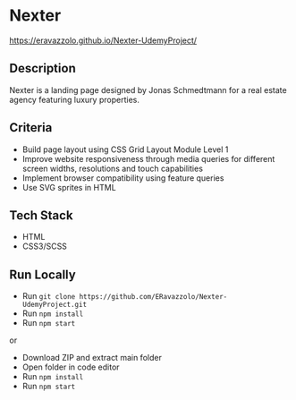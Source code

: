 # Nexter
https://eravazzolo.github.io/Nexter-UdemyProject/

## Description
Nexter is a landing page designed by Jonas Schmedtmann for a real estate agency featuring luxury properties.

## Criteria
- Build page layout using CSS Grid Layout Module Level 1
- Improve website responsiveness through media queries for different screen widths, resolutions and touch capabilities
- Implement browser compatibility using feature queries
- Use SVG sprites in HTML

## Tech Stack
- HTML
- CSS3/SCSS

## Run Locally
- Run `git clone https://github.com/ERavazzolo/Nexter-UdemyProject.git`
- Run `npm install`
- Run `npm start`

or

- Download ZIP and extract main folder
- Open folder in code editor
- Run `npm install`
- Run `npm start`
